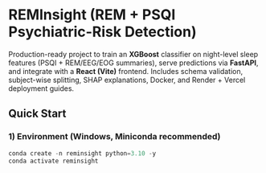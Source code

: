 # REMInsight (REM + PSQI Psychiatric-Risk Detection)

Production-ready project to train an **XGBoost** classifier on night-level sleep features (PSQI + REM/EEG/EOG summaries), serve predictions via **FastAPI**, and integrate with a **React (Vite)** frontend. Includes schema validation, subject-wise splitting, SHAP explanations, Docker, and Render + Vercel deployment guides.

## Quick Start

### 1) Environment (Windows, Miniconda recommended)
```powershell
conda create -n reminsight python=3.10 -y
conda activate reminsight
